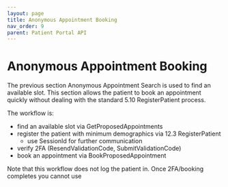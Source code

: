 ```yaml
---
layout: page
title: Anonymous Appointment Booking
nav_order: 9
parent: Patient Portal API
---
```


# Anonymous Appointment Booking
The previous section Anonymous Appointment Search is used to find an available slot. This section allows the patient to book an appointment quickly without dealing with the standard 5.10 RegisterPatient process.The workflow is:- find an available slot via GetProposedAppointments- register the patient with minimum demographics via 12.3 RegisterPatient  - use SessionId for further communication- verify 2FA (ResendValidationCode, SubmitValidationCode)- book an appointment via BookProposedAppointmentNote that this workflow does not log the patient in. Once 2FA/booking completes you cannot use